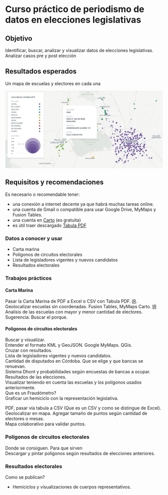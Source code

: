 # Curso práctico de periodismo de datos en elecciones legislativas
 
## Objetivo
Identificar, buscar, analizar y visualizar datos de elecciones legislativas.  
Analizar casos pre y post elección

## Resultados esperados

Un mapa de escuelas y electores en cada una

![Mapa OK carto](img/carto2-ok.png)


## Requisitos y recomendaciones
Es necesario o recomendable tener: 
 - una conexión a internet decente ya que habrá muchas tareas online.
 - una cuenta de Gmail o compatible para usar Google Drive, MyMaps y Fusion Tables.
 - una cuenta en [Carto](https://carto.com/) (es gratuita)
 - es útil traer descargado [Tabula PDF](http://tabula.technology/)
 
### Datos a conocer y usar
 - Carta marina
 - Polígonos de circuitos electorales
 - Lista de legisladores vigentes y nuevos candidatos
 - Resultados electorales

### Trabajos prácticos

#### Carta Marina
Pasar la Carta Marina de PDF a Excel o CSV con Tabula PDF. [IR](curso/carta-marina-Cordoba.md).   
Geolocalizar escuelas sin coordenadas. Fusion Tables, MyMaps Carto. [IR](curso/geolocalizar-csv.md)  
Analisis de las escuelas con mayor y menor cantidad de electores. Sugerencia: Buscar el porque.  
 
#### Polígonos de circuitos electorales
Buscar y visualizar.  
Entender el formato KML y GeoJSON. Google MyMaps. QGis.  
Cruzar con resultados.  
Lista de legisladores vigentes y nuevos candidatos.  
Cantidad de disputados en Córdoba. Que se elige y que bancas se renuevan.  
Sistema Dhont y probabilidades según encuestas de bancas a ocupar.  
Resultados de las elecciones.  
Visualizar teniendo en cuenta las escuelas y los polígonos usados anteriormente.  
Que es un Fraudómetro?  
Graficar un hemiciclo con la representación legislativa.  

 
PDF, pasar vía tabula a CSV (Que es un CSV y como se distingue de Excel).  
Geolocalizar en mapa. Agregar tamaño de puntos según cantidad de electores o mesas.  
Mapa colaborativo para validar puntos.  
 
### Polígonos de circuitos electorales
Donde se consiguen. Para que sirven  
Descargar y pintar polígonos según resultados de elecciones anteriores.  
 
### Resultados electorales
Como se publican?  
 - Hemiciclos y visualizaciones de cuerpos representativos.
 
 
